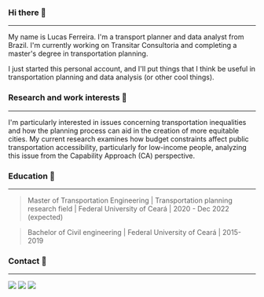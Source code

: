 


### Hi there 👋
---
My name is Lucas Ferreira. I'm a transport planner and data analyst from Brazil. I'm currently working on Transitar Consultoria and completing a master's degree in transportation planning.

I just started this personal account, and I'll put things that I think be useful in transportation planning and data analysis (or other cool things).

### Research and work interests :bus:
---
I'm particularly interested in issues concerning transportation inequalities and how the planning process can aid in the creation of more equitable cities. My current research examines how budget constraints affect public transportation accessibility, particularly for low-income people, analyzing this issue from the Capability Approach (CA) perspective.

### Education :busstop:
---
> Master of Transportation Engineering | Transportation planning research field | Federal University of Ceará | 2020 - Dec 2022 (expected)

> Bachelor of Civil engineering | Federal University of Ceará | 2015-2019

### Contact :email:
---
[<img src="https://www.iconsdb.com/icons/download/icon-sets/concrete/linkedin-3-32.png">](https://www.linkedin.com/in/lucas-sousa-ferreira/)
[<img src="https://www.iconsdb.com/icons/download/icon-sets/concrete/github-8-32.png">](https://github.com/lucasferreira-tp)
[<img src="https://www.iconsdb.com/icons/download/icon-sets/concrete/email-32.png">](mailto:lucasferreira@det.ufc.br)

